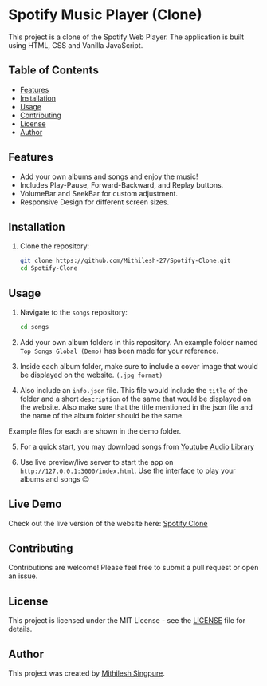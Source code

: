 
# Spotify Music Player (Clone)

This project is a clone of the Spotify Web Player. The application is built using HTML, CSS and Vanilla JavaScript.


## Table of Contents

- [Features](#features)
- [Installation](#installation)
- [Usage](#usage)
- [Contributing](#contributing)
- [License](#license)
- [Author](#author)

## Features

- Add your own albums and songs and enjoy the music!
- Includes Play-Pause, Forward-Backward, and Replay buttons.
- VolumeBar and SeekBar for custom adjustment.
- Responsive Design for different screen sizes.


## Installation

1. Clone the repository:

    ```bash
    git clone https://github.com/Mithilesh-27/Spotify-Clone.git
    cd Spotify-Clone
    ```
    
## Usage

1. Navigate to the `songs` repository:

    ```bash
    cd songs
    ```
2. Add your own album folders in this repository. An example folder named `Top Songs Global (Demo)` has been made for your reference.

3. Inside each album folder, make sure to include a cover image that would be displayed on the website. `(.jpg format)`

4. Also include an `info.json` file. This file would include the `title` of the folder and a short `description` of the same that would be displayed on the website. Also make sure that the title mentioned in the json file and the name of the album folder should be the same.

Example files for each are shown in the demo folder.

5. For a quick start, you may download songs from [Youtube Audio Library](https://studio.youtube.com/channel/UCfD-bv-_j5C2kglrLpfX21g/music)

6. Use live preview/live server to start the app on `http://127.0.0.1:3000/index.html`. Use the interface to play your albums and songs 😊

## Live Demo

Check out the live version of the website here: [Spotify Clone](https://school-website-omega-gray.vercel.app/)

## Contributing

Contributions are welcome! Please feel free to submit a pull request or open an issue.


## License

This project is licensed under the MIT License - see the [LICENSE](LICENSE) file for details.

## Author

This project was created by [Mithilesh Singpure](https://github.com/Mithilesh-27).
